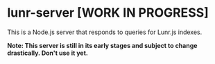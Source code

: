 # lunr-server [WORK IN PROGRESS]

This is a Node.js server that responds to queries for Lunr.js indexes.

**Note: This server is still in its early stages and subject to change
drastically. Don't use it yet.**

